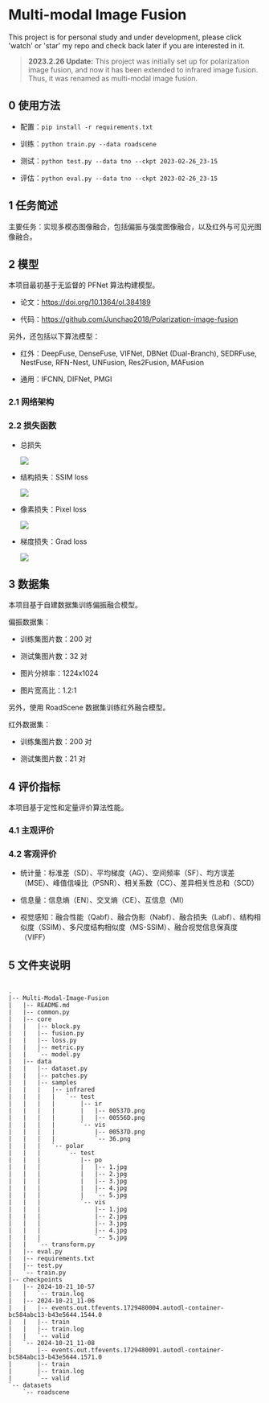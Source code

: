 # Multi-modal Image Fusion

This project is for personal study and under development, please click 'watch' or 'star' my repo and check back later if you are interested in it.

> **2023.2.26 Update:**
> This project was initially set up for polarization image fusion, and now it has been extended to infrared image fusion. Thus, it was renamed as multi-modal image fusion.

## 0 使用方法

- 配置：`pip install -r requirements.txt`

- 训练：`python train.py --data roadscene`

- 测试：`python test.py --data tno --ckpt 2023-02-26_23-15`

- 评估：`python eval.py --data tno --ckpt 2023-02-26_23-15`

## 1 任务简述

主要任务：实现多模态图像融合，包括偏振与强度图像融合，以及红外与可见光图像融合。

## 2 模型

本项目最初基于无监督的 PFNet 算法构建模型。

- 论文：https://doi.org/10.1364/ol.384189

- 代码：https://github.com/Junchao2018/Polarization-image-fusion

另外，还包括以下算法模型：

- 红外：DeepFuse, DenseFuse, VIFNet, DBNet (Dual-Branch), SEDRFuse, NestFuse, RFN-Nest, UNFusion, Res2Fusion, MAFusion

- 通用：IFCNN, DIFNet, PMGI

### 2.1 网络架构


### 2.2 损失函数

- 总损失

    ![](http://latex.codecogs.com/svg.latex?L_{total}(I_1,I_2,I_f)=L_{ssim}(I_1,I_2,I_f)+\alpha\cdot%20L_{pixel}(I_1,I_2,I_f)+\beta\cdot%20L_{grad}(I_1,I_2,I_f))

- 结构损失：SSIM loss

    ![](http://latex.codecogs.com/svg.latex?L_{SSIM}(I_1,I_2,I_f)=1-\frac{1}{N}\cdot\sum_{x,y}[\lambda\cdot%20SSIM(I_1,I_f)+(1-\lambda)\cdot%20SSIM(I_2,I_f)])

- 像素损失：Pixel loss

    ![](http://latex.codecogs.com/svg.latex?L_{pixel}(I_1,I_2,I_f)=\frac{1}{N}\cdot\sum_{x,y}\|\|I_f-max(I_1,I_2)\|\|_1)

- 梯度损失：Grad loss

    ![](http://latex.codecogs.com/svg.latex?L_{grad}(I_1,I_2,I_f)=\frac{1}{N}\cdot\sum_{x,y}\|\|\nabla%20I_f-max(\nabla%20I_1,\nabla%20I_2)\|\|_1)

## 3 数据集

本项目基于自建数据集训练偏振融合模型。

偏振数据集：

- 训练集图片数：200 对

- 测试集图片数：32 对

- 图片分辨率：1224x1024

- 图片宽高比：1.2:1

另外，使用 RoadScene 数据集训练红外融合模型。

红外数据集：

- 训练集图片数：200 对

- 测试集图片数：21 对

## 4 评价指标

本项目基于定性和定量评价算法性能。

### 4.1 主观评价


### 4.2 客观评价

- 统计量：标准差（SD）、平均梯度（AG）、空间频率（SF）、均方误差（MSE）、峰值信噪比（PSNR）、相关系数（CC）、差异相关性总和（SCD）

- 信息量：信息熵（EN）、交叉熵（CE）、互信息（MI）

- 视觉感知：融合性能（Qabf）、融合伪影（Nabf）、融合损失（Labf）、结构相似度（SSIM）、多尺度结构相似度（MS-SSIM）、融合视觉信息保真度（VIFF）

## 5 文件夹说明

```

.
|-- Multi-Modal-Image-Fusion
|   |-- README.md
|   |-- common.py
|   |-- core
|   |   |-- block.py
|   |   |-- fusion.py
|   |   |-- loss.py
|   |   |-- metric.py
|   |   `-- model.py
|   |-- data
|   |   |-- dataset.py
|   |   |-- patches.py
|   |   |-- samples
|   |   |   |-- infrared
|   |   |   |   `-- test
|   |   |   |       |-- ir
|   |   |   |       |   |-- 00537D.png
|   |   |   |       |   |-- 00556D.png
|   |   |   |       `-- vis
|   |   |   |           |-- 00537D.png
|   |   |   |           `-- 36.png
|   |   |   `-- polar
|   |   |       `-- test
|   |   |           |-- po
|   |   |           |   |-- 1.jpg
|   |   |           |   |-- 2.jpg
|   |   |           |   |-- 3.jpg
|   |   |           |   |-- 4.jpg
|   |   |           |   `-- 5.jpg
|   |   |           `-- vis
|   |   |               |-- 1.jpg
|   |   |               |-- 2.jpg
|   |   |               |-- 3.jpg
|   |   |               |-- 4.jpg
|   |   |               `-- 5.jpg
|   |   `-- transform.py
|   |-- eval.py
|   |-- requirements.txt
|   |-- test.py
|   `-- train.py
|-- checkpoints
|   |-- 2024-10-21_10-57
|   |   `-- train.log
|   |-- 2024-10-21_11-06
|   |   |-- events.out.tfevents.1729480004.autodl-container-bc584abc13-b43e5644.1544.0
|   |   |-- train
|   |   |-- train.log
|   |   `-- valid
|   `-- 2024-10-21_11-08
|       |-- events.out.tfevents.1729480091.autodl-container-bc584abc13-b43e5644.1571.0
|       |-- train
|       |-- train.log
|       `-- valid
`-- datasets
    `-- roadscene








```




